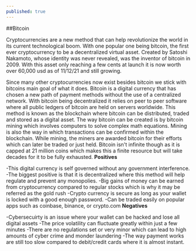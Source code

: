 ```yaml
---
published: true
---
```

##Bitcoin

Cryptocurrencies are a new method that can help revolutionize the world in its current technological boom. With one popular one being bitcoin, the first ever cryptocurrency to be a decentralized virtual asset. Created by Satoshi Nakamoto, whose identity was never revealed, was the inventor of bitcoin in 2009. With this asset only reaching a few cents at launch it is now worth over 60,000 usd as of 11/12/21 and still growing. 
	

    
Since many other cryptocurrencies now exist besides bitcoin we stick with bitcoins main goal of what it does. Bitcoin is a digital currency that has chosen a new path of payment methods without the use of a centralized network. With bitcoin being decentralized it relies on peer to peer software where all public ledgers of bitcoin are held on servers worldwide. This method is known as the blockchain where bitcoin can be distributed, traded and stored as a digital asset. The way bitcoin can be created is by bitcoin mining which involves computers to solve complex math equations. Mining is also the way in which transactions can be confirmed within the blockchain. While mining, the miners are awarded bitcoin for their efforts which can later be traded or just held. Bitcoin isn't infinite though as it is capped at 21 million coins which makes this a finite resource but will take decades for it to be fully exhausted. 
**Positives**


    
-This digital currency is self governed without any government interference.
-The biggest positive is that it is decentralized  where this method will help regulate and prevent any monopolies.
-Big gains of money can be earned from cryptocurrency compared to regular stocks which is why it may be referred as the gold rush 
-Crypto currency is secure as long as your wallet is locked with a good enough password.
-Can be traded easily on popular apps such as coinbase, binance, or crypto.com
**Negatives**


	
    
-Cybersecuirty is an issue where your wallet can be hacked and lose all digital assets
-The price volatility can fluctuate greatly within just a few minutes 
-There are no regulations set or very minor which can lead to high amounts of cyber crime and monder laundering
-The way payment works are still too slow compared to debit/credit cards where it is almost instant.
